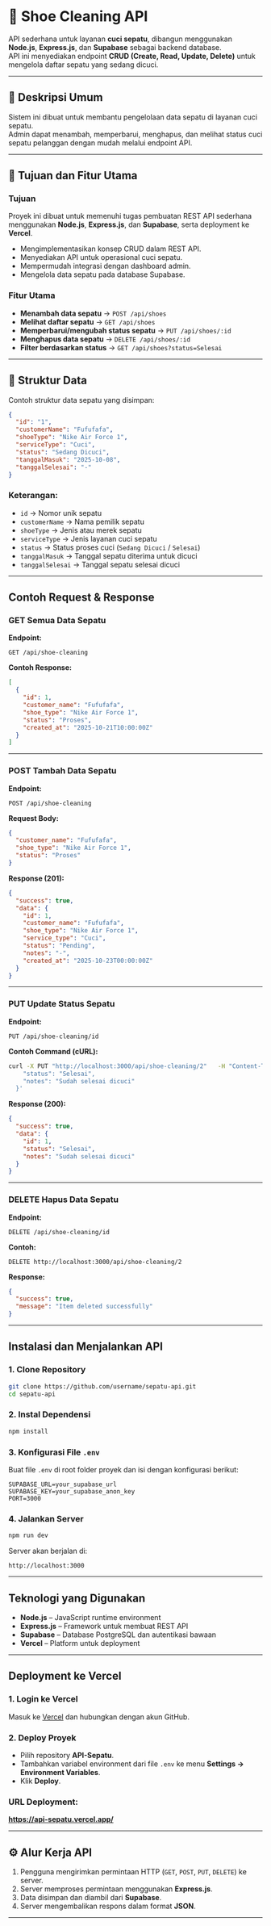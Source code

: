 # 🧼 Shoe Cleaning API

API sederhana untuk layanan **cuci sepatu**, dibangun menggunakan **Node.js**, **Express.js**, dan **Supabase** sebagai backend database.  
API ini menyediakan endpoint **CRUD (Create, Read, Update, Delete)** untuk mengelola daftar sepatu yang sedang dicuci.

---

## 📖 Deskripsi Umum

Sistem ini dibuat untuk membantu pengelolaan data sepatu di layanan cuci sepatu.  
Admin dapat menambah, memperbarui, menghapus, dan melihat status cuci sepatu pelanggan dengan mudah melalui endpoint API.

---

## 🎯 Tujuan dan Fitur Utama

### Tujuan
Proyek ini dibuat untuk memenuhi tugas pembuatan REST API sederhana menggunakan **Node.js**, **Express.js**, dan **Supabase**, serta deployment ke **Vercel**.

- Mengimplementasikan konsep CRUD dalam REST API.  
- Menyediakan API untuk operasional cuci sepatu.  
- Mempermudah integrasi dengan dashboard admin.  
- Mengelola data sepatu pada database Supabase.

### Fitur Utama
- **Menambah data sepatu** → `POST /api/shoes`  
- **Melihat daftar sepatu** → `GET /api/shoes`  
- **Memperbarui/mengubah status sepatu** → `PUT /api/shoes/:id`  
- **Menghapus data sepatu** → `DELETE /api/shoes/:id`  
- **Filter berdasarkan status** → `GET /api/shoes?status=Selesai`

---

## 🧩 Struktur Data

Contoh struktur data sepatu yang disimpan:

```json
{
  "id": "1",
  "customerName": "Fufufafa",
  "shoeType": "Nike Air Force 1",
  "serviceType": "Cuci",
  "status": "Sedang Dicuci",
  "tanggalMasuk": "2025-10-08",
  "tanggalSelesai": "-"
}
```

### Keterangan:
- `id` → Nomor unik sepatu  
- `customerName` → Nama pemilik sepatu  
- `shoeType` → Jenis atau merek sepatu  
- `serviceType` → Jenis layanan cuci sepatu  
- `status` → Status proses cuci (`Sedang Dicuci` / `Selesai`)  
- `tanggalMasuk` → Tanggal sepatu diterima untuk dicuci  
- `tanggalSelesai` → Tanggal sepatu selesai dicuci  

---

## Contoh Request & Response

### GET Semua Data Sepatu
**Endpoint:**
```
GET /api/shoe-cleaning
```

**Contoh Response:**
```json
[
  {
    "id": 1,
    "customer_name": "Fufufafa",
    "shoe_type": "Nike Air Force 1",
    "status": "Proses",
    "created_at": "2025-10-21T10:00:00Z"
  }
]
```

---

### POST Tambah Data Sepatu
**Endpoint:**
```
POST /api/shoe-cleaning
```

**Request Body:**
```json
{
  "customer_name": "Fufufafa",
  "shoe_type": "Nike Air Force 1",
  "status": "Proses"
}
```

**Response (201):**
```json
{
  "success": true,
  "data": {
    "id": 1,
    "customer_name": "Fufufafa",
    "shoe_type": "Nike Air Force 1",
    "service_type": "Cuci",
    "status": "Pending",
    "notes": "-",
    "created_at": "2025-10-23T00:00:00Z"
  }
}
```

---

### PUT Update Status Sepatu
**Endpoint:**
```
PUT /api/shoe-cleaning/id
```

**Contoh Command (cURL):**
```bash
curl -X PUT "http://localhost:3000/api/shoe-cleaning/2"   -H "Content-Type: application/json"   -d '{
    "status": "Selesai",
    "notes": "Sudah selesai dicuci"
  }'
```

**Response (200):**
```json
{
  "success": true,
  "data": {
    "id": 1,
    "status": "Selesai",
    "notes": "Sudah selesai dicuci"
  }
}
```

---

### DELETE Hapus Data Sepatu
**Endpoint:**
```
DELETE /api/shoe-cleaning/id
```

**Contoh:**
```
DELETE http://localhost:3000/api/shoe-cleaning/2
```

**Response:**
```json
{
  "success": true,
  "message": "Item deleted successfully"
}
```

---

## Instalasi dan Menjalankan API

### 1. Clone Repository
```bash
git clone https://github.com/username/sepatu-api.git
cd sepatu-api
```

### 2. Instal Dependensi
```bash
npm install
```

### 3. Konfigurasi File `.env`
Buat file `.env` di root folder proyek dan isi dengan konfigurasi berikut:

```env
SUPABASE_URL=your_supabase_url
SUPABASE_KEY=your_supabase_anon_key
PORT=3000
```

### 4. Jalankan Server
```bash
npm run dev
```

Server akan berjalan di:
```
http://localhost:3000
```

---

## Teknologi yang Digunakan
- **Node.js** – JavaScript runtime environment  
- **Express.js** – Framework untuk membuat REST API  
- **Supabase** – Database PostgreSQL dan autentikasi bawaan  
- **Vercel** – Platform untuk deployment

---

## Deployment ke Vercel

### 1. Login ke Vercel
Masuk ke [Vercel](https://vercel.com) dan hubungkan dengan akun GitHub.

### 2. Deploy Proyek
- Pilih repository **API-Sepatu**.
- Tambahkan variabel environment dari file `.env` ke menu **Settings → Environment Variables**.
- Klik **Deploy**.

### URL Deployment:
**https://api-sepatu.vercel.app/**

---

## ⚙️ Alur Kerja API

1. Pengguna mengirimkan permintaan HTTP (`GET`, `POST`, `PUT`, `DELETE`) ke server.
2. Server memproses permintaan menggunakan **Express.js**.
3. Data disimpan dan diambil dari **Supabase**.
4. Server mengembalikan respons dalam format **JSON**.

---
